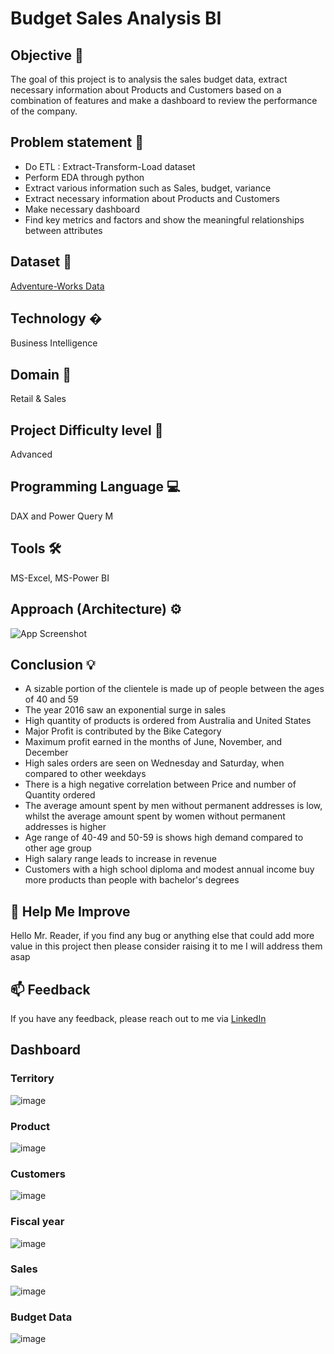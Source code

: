 # Budget Sales Analysis BI
## Objective 🎯
The goal of this project is to analysis the sales budget data, extract necessary information about Products and Customers based on a combination of features and make a dashboard to review the performance of the company.
## Problem statement 📜
- Do ETL : Extract-Transform-Load dataset
- Perform EDA through python
- Extract various information such as Sales, budget, variance
- Extract necessary information about Products and Customers
- Make necessary dashboard
- Find key metrics and factors and show the meaningful relationships between attributes

## Dataset 📀
[Adventure-Works Data](https://drive.google.com/drive/folders/165Pjmfb9W9PGy0rZjHEA22LW0Lt3Y-Q8)

## Technology �
Business Intelligence
## Domain 🛒
Retail & Sales
## Project Difficulty level 🥇
Advanced
## Programming Language 💻
DAX and Power Query M
## Tools 🛠
MS-Excel, MS-Power BI
## Approach (Architecture) ⚙

![App Screenshot](https://user-images.githubusercontent.com/69301816/188277362-3fe42c14-97a2-437e-bb96-4d0c812d0136.JPG)

## Conclusion 💡
- A sizable portion of the clientele is made up of people between the ages of 40 and 59
- The year 2016 saw an exponential surge in sales
- High quantity of products is ordered from Australia and United States
- Major Profit is contributed by the Bike Category
- Maximum profit earned in the months of June, November, and December
- High sales orders are seen on Wednesday and Saturday, when compared to other weekdays
- There is a high negative correlation between Price and number of Quantity ordered
- The average amount spent by men without permanent addresses is low, whilst the average amount spent by women without permanent addresses is higher
- Age range of 40-49 and 50-59 is shows high demand compared to other age group
- High salary range leads to increase in revenue
- Customers with a high school diploma and modest annual income buy more products than people with bachelor's degrees


## 🎉 Help Me Improve
Hello Mr. Reader, if you find any bug or anything else that could add more value in this project then please consider raising it to me I will address them asap


## 📫 Feedback
If you have any feedback, please reach out to me via [LinkedIn](https://www.linkedin.com/in/adil-anwar-1b480b106)
 
 
## Dashboard

### Territory
![image](https://user-images.githubusercontent.com/93968656/199655044-73d51703-db96-44d3-908d-5b9ea4367a77.png)

### Product
![image](https://user-images.githubusercontent.com/93968656/199655139-ab6aeb4e-066a-4582-8ed6-e5e0d76c5584.png)

### Customers
![image](https://user-images.githubusercontent.com/93968656/199655272-06bda5ef-e069-42c6-aa37-d72a87051aea.png)

### Fiscal year
![image](https://user-images.githubusercontent.com/93968656/199655320-f35ee252-f003-4770-bce6-24067eda3eea.png)

### Sales
![image](https://user-images.githubusercontent.com/93968656/199655346-07db3e86-5238-4c2a-a310-7d8f1e4a3b0a.png)

### Budget Data
![image](https://user-images.githubusercontent.com/93968656/199655379-19fcc2e1-4062-499c-8404-c4ec8c623aba.png)
